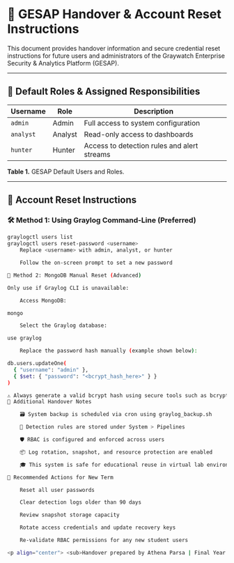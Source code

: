 # 🔐 GESAP Handover & Account Reset Instructions

This document provides handover information and secure credential reset instructions for future users and administrators of the Graywatch Enterprise Security & Analytics Platform (GESAP).

---

## 👥 Default Roles & Assigned Responsibilities

| Username | Role    | Description                                |
|----------|---------|--------------------------------------------|
| `admin`  | Admin   | Full access to system configuration         |
| `analyst`| Analyst | Read-only access to dashboards              |
| `hunter` | Hunter  | Access to detection rules and alert streams |

**Table 1.** GESAP Default Users and Roles.

---

## 🔄 Account Reset Instructions

### 🛠️ Method 1: Using Graylog Command-Line (Preferred)

```bash
graylogctl users list
graylogctl users reset-password <username>
    Replace <username> with admin, analyst, or hunter

    Follow the on-screen prompt to set a new password

🧮 Method 2: MongoDB Manual Reset (Advanced)

Only use if Graylog CLI is unavailable:

    Access MongoDB:

mongo

    Select the Graylog database:

use graylog

    Replace the password hash manually (example shown below):

db.users.updateOne(
  { "username": "admin" },
  { $set: { "password": "<bcrypt_hash_here>" } }
)

⚠️ Always generate a valid bcrypt hash using secure tools such as bcrypt-generator.com or a secure Python script. Do not use plaintext passwords.
🧳 Additional Handover Notes

    🗃️ System backup is scheduled via cron using graylog_backup.sh

    🧠 Detection rules are stored under System > Pipelines

    🛡️ RBAC is configured and enforced across users

    📦 Log rotation, snapshot, and resource protection are enabled

    🎓 This system is safe for educational reuse in virtual lab environments

🔄 Recommended Actions for New Term

    Reset all user passwords

    Clear detection logs older than 90 days

    Review snapshot storage capacity

    Rotate access credentials and update recovery keys

    Re-validate RBAC permissions for any new student users

<p align="center"> <sub>Handover prepared by Athena Parsa | Final Year Cybersecurity Project | University of Roehampton</sub> </p> ```
